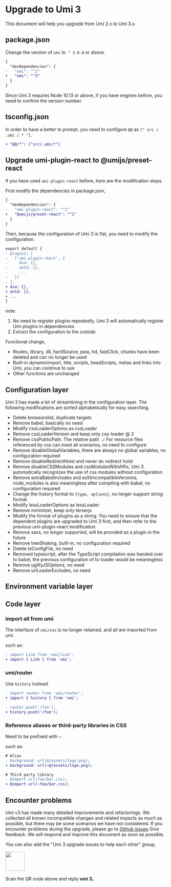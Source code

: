 # Upgrade to Umi 3


This document will help you upgrade from Umi 2.x to Umi 3.x.

## package.json

Change the version of `umi` to` ^ 3.0.0` or above.

```diff
{
  "devDependencies": {
-   "umi": "^2"
+   "umi": "^3"
  }
}
```

Since Umi 3 requires Node 10.13 or above, if you have engines before, you need to confirm the version number.

## tsconfig.json

In order to have a better ts prompt, you need to configure `@@` as `[" src / .umi / * "]`.

```diff
+ "@@/*": ["src/.umi/*"]
```

## Upgrade umi-plugin-react to @umijs/preset-react

If you have used `umi-plugin-react` before, here are the modification steps.

First modify the dependencies in package.json,

```diff
{
  "devDependencies": {
-   "umi-plugin-react": "^1"
+   "@umijs/preset-react": "^1"
  }
}
```

Then, because the configuration of Umi 3 is flat, you need to modify the configuration.

```diff
export default {
- plugins: [
-   ['umi-plugin-react', {
-     dva: {},
-     antd: {},
-     ...
-   }]
- ],
+ dva: {},
+ antd: {},
+ ...
}
```

note:

1. No need to register plugins repeatedly, Umi 3 will automatically register Umi plugins in dependencies
2. Extract the configuration to the outside

Functional change,

* Routes, library, dll, hardSource, pwa, hd, fastClick, chunks have been deleted and can no longer be used
* Built-in dynamicImport, title, scripts, headScripts, metas and links into Umi, you can continue to use
* Other functions are unchanged

## Configuration layer

Umi 3 has made a lot of streamlining in the configuration layer. The following modifications are sorted alphabetically for easy searching.

* Delete browserslist, duplicate targets
* Remove babel, basically no need
* Modify cssLoaderOptions as cssLoader
* Remove cssLoaderVersion and keep only css-loader @ 2
* Remove cssPublicPath. The relative path `./` For resource files referenced by css can meet all scenarios, no need to configure
* Remove disableGlobalVariables, there are always no global variables, no configuration required
* Remove disableRedirectHoist and never do redirect hoist
* Remove disableCSSModules and cssModulesWithAffix, Umi 3 automatically recognizes the use of css modules without configuration
* Remove extraBabelIncludes and es5ImcompatibleVersions, node\_modules is also meaningless after compiling with babel, no configuration required
* Change the history format to `{type, options}`, no longer support string format
* Modify lessLoaderOptions as lessLoader
* Remove minimizer, keep only terserjs
* Modify the format of plugins as a string. You need to ensure that the dependent plugins are upgraded to Umi 3 first, and then refer to the previous umi-plugin-react modification
* Remove sass, no longer supported, will be provided as a plugin in the future
* Remove treeShaking, built-in, no configuration required
* Delete tsConfigFile, no need
* Removed typescript, after the TypeScript compilation was handed over to babel, the previous configuration of ts-loader would be meaningless
* Remove uglifyJSOptions, no need
* Remove urlLoaderExcludes, no need

## Environment variable layer

## Code layer

### import all from umi

The interface of `umi/xxx` is no longer retained, and all are imported from umi.

such as:

```diff
- import Link from 'umi/link';
+ import { Link } from 'umi';
```

### umi/router

Use `history` instead.

```diff
- import router from 'umi/router';
+ import { history } from 'umi';

- router.push('/foo');
+ history.push('/foo');
```

### Reference aliases or third-party libraries in CSS

Need to be prefixed with `~`.

such as:

```diff
# Alias
- background: url(@/assets/logo.png);
+ background: url(~@/assets/logo.png);

# Third party library
- @import url(foo/bar.css);
+ @import url(~foo/bar.css);
```

## Encounter problems

Umi v3 has made many detailed improvements and refactorings. We collected all known incompatible changes and related impacts as much as possible, but there may be some scenarios we have not considered. If you encounter problems during the upgrade, please go to [Github issues](https://github.com/umijs/umi/issues) Give feedback. We will respond and improve this document as soon as possible.

You can also add the "Umi 3 upgrade issues to help each other" group,

<img src="https://img.alicdn.com/tfs/TB1pd1ce8r0gK0jSZFnXXbRRXXa-430-430.jpg" width="60" />

Scan the QR code above and reply **umi 3**。

